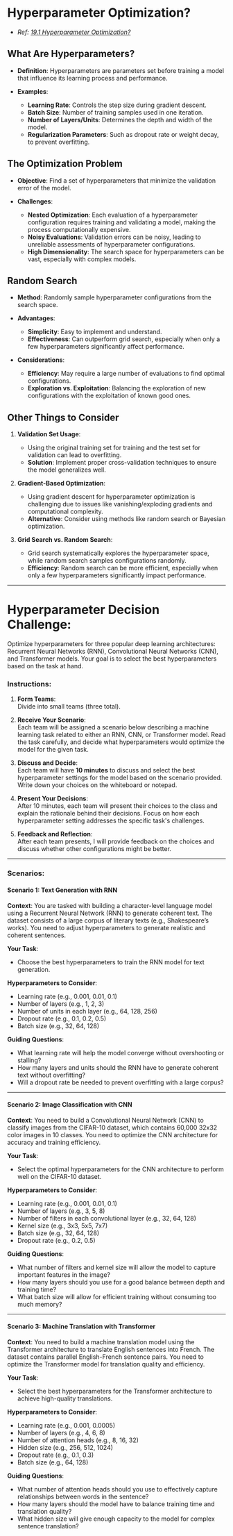 # Hyperparameter Optimization?

- *Ref: [19.1 Hyperparameter Optimization?](https://d2l.ai/chapter_hyperparameter-optimization)*

## What Are Hyperparameters?

- **Definition**: Hyperparameters are parameters set before training a model that influence its learning process and performance.

- **Examples**:
  - **Learning Rate**: Controls the step size during gradient descent.
  - **Batch Size**: Number of training samples used in one iteration.
  - **Number of Layers/Units**: Determines the depth and width of the model.
  - **Regularization Parameters**: Such as dropout rate or weight decay, to prevent overfitting.
  
## The Optimization Problem

- **Objective**: Find a set of hyperparameters that minimize the validation error of the model.

- **Challenges**:
  - **Nested Optimization**: Each evaluation of a hyperparameter configuration requires training and validating a model, making the process computationally expensive.
  - **Noisy Evaluations**: Validation errors can be noisy, leading to unreliable assessments of hyperparameter configurations.
  - **High Dimensionality**: The search space for hyperparameters can be vast, especially with complex models.

## Random Search

- **Method**: Randomly sample hyperparameter configurations from the search space.

- **Advantages**:
  - **Simplicity**: Easy to implement and understand.
  - **Effectiveness**: Can outperform grid search, especially when only a few hyperparameters significantly affect performance.

- **Considerations**:
  - **Efficiency**: May require a large number of evaluations to find optimal configurations.
  - **Exploration vs. Exploitation**: Balancing the exploration of new configurations with the exploitation of known good ones.

## Other Things to Consider

1. **Validation Set Usage**:
   - Using the original training set for training and the test set for validation can lead to overfitting.
   - **Solution**: Implement proper cross-validation techniques to ensure the model generalizes well.

2. **Gradient-Based Optimization**:
   - Using gradient descent for hyperparameter optimization is challenging due to issues like vanishing/exploding gradients and computational complexity.
   - **Alternative**: Consider using methods like random search or Bayesian optimization.

3. **Grid Search vs. Random Search**:
   - Grid search systematically explores the hyperparameter space, while random search samples configurations randomly.
   - **Efficiency**: Random search can be more efficient, especially when only a few hyperparameters significantly impact performance.

---

# Hyperparameter Decision Challenge:

Optimize hyperparameters for three popular deep learning architectures: Recurrent Neural Networks (RNN), Convolutional Neural Networks (CNN), and Transformer models. Your goal is to select the best hyperparameters based on the task at hand.

### Instructions:

1. **Form Teams**:  
   Divide into small teams (three total).

2. **Receive Your Scenario**:  
   Each team will be assigned a scenario below describing a machine learning task related to either an RNN, CNN, or Transformer model. Read the task carefully, and decide what hyperparameters would optimize the model for the given task.

3. **Discuss and Decide**:  
   Each team will have **10 minutes** to discuss and select the best hyperparameter settings for the model based on the scenario provided. Write down your choices on the whiteboard or notepad.

4. **Present Your Decisions**:  
   After 10 minutes, each team will present their choices to the class and explain the rationale behind their decisions. Focus on how each hyperparameter setting addresses the specific task's challenges.

5. **Feedback and Reflection**:  
   After each team presents, I will provide feedback on the choices and discuss whether other configurations might be better. 

---

### Scenarios:

#### **Scenario 1: Text Generation with RNN**

**Context**: You are tasked with building a character-level language model using a Recurrent Neural Network (RNN) to generate coherent text. The dataset consists of a large corpus of literary texts (e.g., Shakespeare’s works). You need to adjust hyperparameters to generate realistic and coherent sentences.

**Your Task**:  
- Choose the best hyperparameters to train the RNN model for text generation.

**Hyperparameters to Consider**:
- Learning rate (e.g., 0.001, 0.01, 0.1)
- Number of layers (e.g., 1, 2, 3)
- Number of units in each layer (e.g., 64, 128, 256)
- Dropout rate (e.g., 0.1, 0.2, 0.5)
- Batch size (e.g., 32, 64, 128)

**Guiding Questions**:
- What learning rate will help the model converge without overshooting or stalling?
- How many layers and units should the RNN have to generate coherent text without overfitting?
- Will a dropout rate be needed to prevent overfitting with a large corpus?

---

#### **Scenario 2: Image Classification with CNN**

**Context**: You need to build a Convolutional Neural Network (CNN) to classify images from the CIFAR-10 dataset, which contains 60,000 32x32 color images in 10 classes. You need to optimize the CNN architecture for accuracy and training efficiency.

**Your Task**:  
- Select the optimal hyperparameters for the CNN architecture to perform well on the CIFAR-10 dataset.

**Hyperparameters to Consider**:
- Learning rate (e.g., 0.001, 0.01, 0.1)
- Number of layers (e.g., 3, 5, 8)
- Number of filters in each convolutional layer (e.g., 32, 64, 128)
- Kernel size (e.g., 3x3, 5x5, 7x7)
- Batch size (e.g., 32, 64, 128)
- Dropout rate (e.g., 0.2, 0.5)

**Guiding Questions**:
- What number of filters and kernel size will allow the model to capture important features in the image?
- How many layers should you use for a good balance between depth and training time?
- What batch size will allow for efficient training without consuming too much memory?

---

#### **Scenario 3: Machine Translation with Transformer**

**Context**: You need to build a machine translation model using the Transformer architecture to translate English sentences into French. The dataset contains parallel English-French sentence pairs. You need to optimize the Transformer model for translation quality and efficiency.

**Your Task**:  
- Select the best hyperparameters for the Transformer architecture to achieve high-quality translations.

**Hyperparameters to Consider**:
- Learning rate (e.g., 0.001, 0.0005)
- Number of layers (e.g., 4, 6, 8)
- Number of attention heads (e.g., 8, 16, 32)
- Hidden size (e.g., 256, 512, 1024)
- Dropout rate (e.g., 0.1, 0.3)
- Batch size (e.g., 64, 128)

**Guiding Questions**:
- What number of attention heads should you use to effectively capture relationships between words in the sentence?
- How many layers should the model have to balance training time and translation quality?
- What hidden size will give enough capacity to the model for complex sentence translation?
